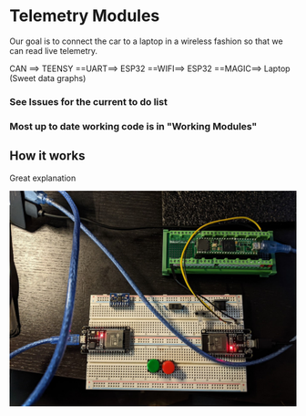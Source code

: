# Telemetry Modules
Our goal is to connect the car to a laptop in a wireless fashion so that we can read live telemetry. 

CAN ==> TEENSY ==UART==> ESP32 ==WIFI==> ESP32 ==MAGIC==> Laptop (Sweet data graphs)

### See Issues for the current to do list
### Most up to date working code is in "Working Modules"

## How it works
Great explanation


![alt text](Modules.jpg "Modules")


